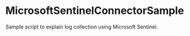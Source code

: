 # MicrosoftSentinelConnectorSample
Sample script to explain log collection using Microsoft Sentinel.

